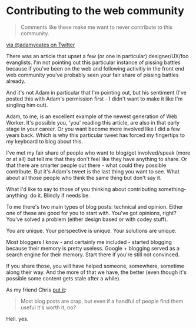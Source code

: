 # Contributing to the web community

> Comments like these make me want to never contribute to this community.

[via @adamyeates on Twitter](https://twitter.com/adamyeats/status/280628891033403393)

There was an article that upset a few (or one in particular) designer/UX/foo evanglists. I'm not pointing out this particular instance of pissing battles because if you've been on the web and following activitiy in the front end web community you've probably seen your fair share of pissing battles already.

And it's not Adam in particular that I'm pointing out, but his sentiment (I've posted this with Adam's permission first - I didn't want to make it like I'm singling him out).

Adam, to me, is an excellent example of the newest generation of Web Worker. It's possible you, 'you' reading this article, are also in that early stage in your career. Or you want become more involved like I did a few years back. Which is why this particular tweet has forced my fingertips to my keyboard to blog about this. 

I've met my fair share of people who want to blog/get involved/speak (more or at all) but tell me that they don't feel like they have anything to share. Or that there are smarter people out there - what could they possible contribute. But it's Adam's tweet is the last thing you want to see. What about all those people who think the same thing but don't say it. 

What I'd like to say to those of you thinking about contributing something-anything: do it. Blindly if needs be.

To me there's two main types of blog posts: technical and opinion. Either one of these are good for you to start with. You've got opinions, right? You've solved a problem (either design based or with codey stuff).

You are unique. Your perspective is unique. Your solutions are unique.

Most bloggers I know - and certainly me included - started blogging because their memory is pretty useless. Google + blogging served as a search engine for their memory. Start there if you're still not convinced.

If you share those, you will have helped someone, somewhere, sometime along their way. And the more of that we have, the better (even though it's possible some content gets stale after a while).

As my friend Chris [put it](https://twitter.com/chrismahon/status/280650684779606017):

> Most blog posts are crap, but even if a handful of people find them useful it's worth it, no?

Hell. yes.